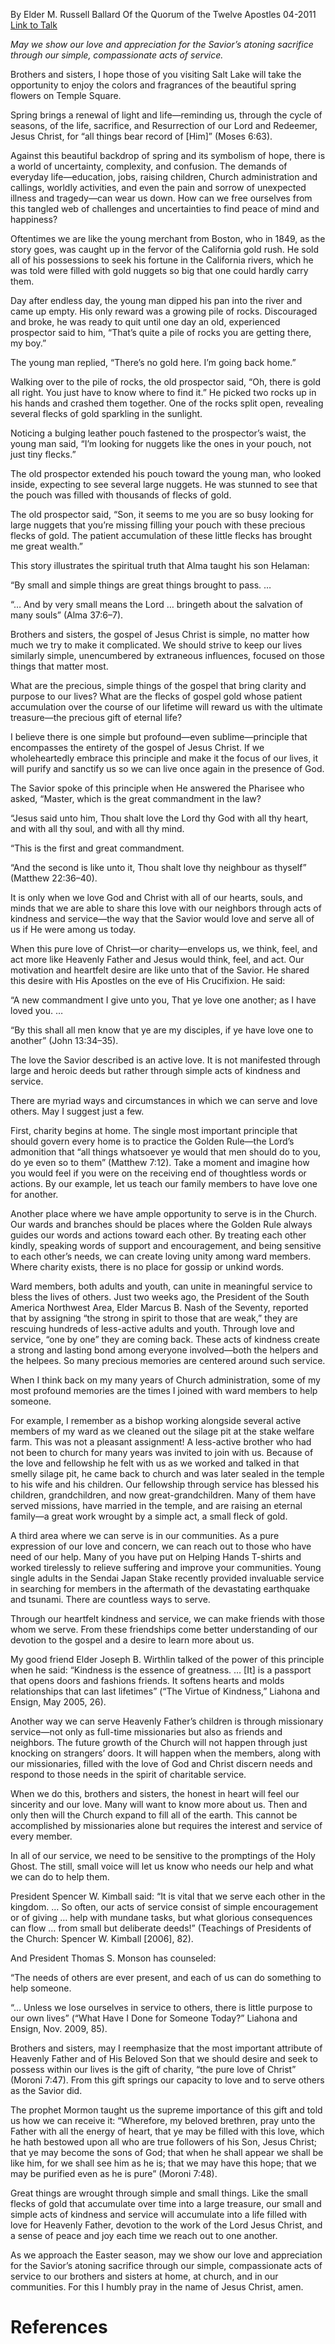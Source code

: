By Elder M. Russell Ballard
Of the Quorum of the Twelve Apostles
04-2011
[Link to Talk](https://www.churchofjesuschrist.org/study/general-conference/2011/04/finding-joy-through-loving-service?lang=eng)

_May we show our love and appreciation for the Savior’s atoning sacrifice through our simple, compassionate acts of service._

Brothers and sisters, I hope those of you visiting Salt Lake will take the opportunity to enjoy the colors and fragrances of the beautiful spring flowers on Temple Square.

Spring brings a renewal of light and life—reminding us, through the cycle of seasons, of the life, sacrifice, and Resurrection of our Lord and Redeemer, Jesus Christ, for “all things bear record of [Him]” (Moses 6:63).

Against this beautiful backdrop of spring and its symbolism of hope, there is a world of uncertainty, complexity, and confusion. The demands of everyday life—education, jobs, raising children, Church administration and callings, worldly activities, and even the pain and sorrow of unexpected illness and tragedy—can wear us down. How can we free ourselves from this tangled web of challenges and uncertainties to find peace of mind and happiness?

Oftentimes we are like the young merchant from Boston, who in 1849, as the story goes, was caught up in the fervor of the California gold rush. He sold all of his possessions to seek his fortune in the California rivers, which he was told were filled with gold nuggets so big that one could hardly carry them.

Day after endless day, the young man dipped his pan into the river and came up empty. His only reward was a growing pile of rocks. Discouraged and broke, he was ready to quit until one day an old, experienced prospector said to him, “That’s quite a pile of rocks you are getting there, my boy.”

The young man replied, “There’s no gold here. I’m going back home.”

Walking over to the pile of rocks, the old prospector said, “Oh, there is gold all right. You just have to know where to find it.” He picked two rocks up in his hands and crashed them together. One of the rocks split open, revealing several flecks of gold sparkling in the sunlight.

Noticing a bulging leather pouch fastened to the prospector’s waist, the young man said, “I’m looking for nuggets like the ones in your pouch, not just tiny flecks.”

The old prospector extended his pouch toward the young man, who looked inside, expecting to see several large nuggets. He was stunned to see that the pouch was filled with thousands of flecks of gold.

The old prospector said, “Son, it seems to me you are so busy looking for large nuggets that you’re missing filling your pouch with these precious flecks of gold. The patient accumulation of these little flecks has brought me great wealth.”

This story illustrates the spiritual truth that Alma taught his son Helaman:

“By small and simple things are great things brought to pass. …

“… And by very small means the Lord … bringeth about the salvation of many souls” (Alma 37:6–7).

Brothers and sisters, the gospel of Jesus Christ is simple, no matter how much we try to make it complicated. We should strive to keep our lives similarly simple, unencumbered by extraneous influences, focused on those things that matter most.

What are the precious, simple things of the gospel that bring clarity and purpose to our lives? What are the flecks of gospel gold whose patient accumulation over the course of our lifetime will reward us with the ultimate treasure—the precious gift of eternal life?

I believe there is one simple but profound—even sublime—principle that encompasses the entirety of the gospel of Jesus Christ. If we wholeheartedly embrace this principle and make it the focus of our lives, it will purify and sanctify us so we can live once again in the presence of God.

The Savior spoke of this principle when He answered the Pharisee who asked, “Master, which is the great commandment in the law?

“Jesus said unto him, Thou shalt love the Lord thy God with all thy heart, and with all thy soul, and with all thy mind.

“This is the first and great commandment.



“And the second is like unto it, Thou shalt love thy neighbour as thyself” (Matthew 22:36–40).

It is only when we love God and Christ with all of our hearts, souls, and minds that we are able to share this love with our neighbors through acts of kindness and service—the way that the Savior would love and serve all of us if He were among us today.

When this pure love of Christ—or charity—envelops us, we think, feel, and act more like Heavenly Father and Jesus would think, feel, and act. Our motivation and heartfelt desire are like unto that of the Savior. He shared this desire with His Apostles on the eve of His Crucifixion. He said:

“A new commandment I give unto you, That ye love one another; as I have loved you. …

“By this shall all men know that ye are my disciples, if ye have love one to another” (John 13:34–35).

The love the Savior described is an active love. It is not manifested through large and heroic deeds but rather through simple acts of kindness and service.

There are myriad ways and circumstances in which we can serve and love others. May I suggest just a few.

First, charity begins at home. The single most important principle that should govern every home is to practice the Golden Rule—the Lord’s admonition that “all things whatsoever ye would that men should do to you, do ye even so to them” (Matthew 7:12). Take a moment and imagine how you would feel if you were on the receiving end of thoughtless words or actions. By our example, let us teach our family members to have love one for another.

Another place where we have ample opportunity to serve is in the Church. Our wards and branches should be places where the Golden Rule always guides our words and actions toward each other. By treating each other kindly, speaking words of support and encouragement, and being sensitive to each other’s needs, we can create loving unity among ward members. Where charity exists, there is no place for gossip or unkind words.

Ward members, both adults and youth, can unite in meaningful service to bless the lives of others. Just two weeks ago, the President of the South America Northwest Area, Elder Marcus B. Nash of the Seventy, reported that by assigning “the strong in spirit to those that are weak,” they are rescuing hundreds of less-active adults and youth. Through love and service, “one by one” they are coming back. These acts of kindness create a strong and lasting bond among everyone involved—both the helpers and the helpees. So many precious memories are centered around such service.

When I think back on my many years of Church administration, some of my most profound memories are the times I joined with ward members to help someone.

For example, I remember as a bishop working alongside several active members of my ward as we cleaned out the silage pit at the stake welfare farm. This was not a pleasant assignment! A less-active brother who had not been to church for many years was invited to join with us. Because of the love and fellowship he felt with us as we worked and talked in that smelly silage pit, he came back to church and was later sealed in the temple to his wife and his children. Our fellowship through service has blessed his children, grandchildren, and now great-grandchildren. Many of them have served missions, have married in the temple, and are raising an eternal family—a great work wrought by a simple act, a small fleck of gold.

A third area where we can serve is in our communities. As a pure expression of our love and concern, we can reach out to those who have need of our help. Many of you have put on Helping Hands T-shirts and worked tirelessly to relieve suffering and improve your communities. Young single adults in the Sendai Japan Stake recently provided invaluable service in searching for members in the aftermath of the devastating earthquake and tsunami. There are countless ways to serve.

Through our heartfelt kindness and service, we can make friends with those whom we serve. From these friendships come better understanding of our devotion to the gospel and a desire to learn more about us.

My good friend Elder Joseph B. Wirthlin talked of the power of this principle when he said: “Kindness is the essence of greatness. … [It] is a passport that opens doors and fashions friends. It softens hearts and molds relationships that can last lifetimes” (“The Virtue of Kindness,” Liahona and Ensign, May 2005, 26).

Another way we can serve Heavenly Father’s children is through missionary service—not only as full-time missionaries but also as friends and neighbors. The future growth of the Church will not happen through just knocking on strangers’ doors. It will happen when the members, along with our missionaries, filled with the love of God and Christ discern needs and respond to those needs in the spirit of charitable service.

When we do this, brothers and sisters, the honest in heart will feel our sincerity and our love. Many will want to know more about us. Then and only then will the Church expand to fill all of the earth. This cannot be accomplished by missionaries alone but requires the interest and service of every member.

In all of our service, we need to be sensitive to the promptings of the Holy Ghost. The still, small voice will let us know who needs our help and what we can do to help them.

President Spencer W. Kimball said: “It is vital that we serve each other in the kingdom. … So often, our acts of service consist of simple encouragement or of giving … help with mundane tasks, but what glorious consequences can flow … from small but deliberate deeds!” (Teachings of Presidents of the Church: Spencer W. Kimball [2006], 82).

And President Thomas S. Monson has counseled:

“The needs of others are ever present, and each of us can do something to help someone.



“… Unless we lose ourselves in service to others, there is little purpose to our own lives” (“What Have I Done for Someone Today?” Liahona and Ensign, Nov. 2009, 85).

Brothers and sisters, may I reemphasize that the most important attribute of Heavenly Father and of His Beloved Son that we should desire and seek to possess within our lives is the gift of charity, “the pure love of Christ” (Moroni 7:47). From this gift springs our capacity to love and to serve others as the Savior did.

The prophet Mormon taught us the supreme importance of this gift and told us how we can receive it: “Wherefore, my beloved brethren, pray unto the Father with all the energy of heart, that ye may be filled with this love, which he hath bestowed upon all who are true followers of his Son, Jesus Christ; that ye may become the sons of God; that when he shall appear we shall be like him, for we shall see him as he is; that we may have this hope; that we may be purified even as he is pure” (Moroni 7:48).

Great things are wrought through simple and small things. Like the small flecks of gold that accumulate over time into a large treasure, our small and simple acts of kindness and service will accumulate into a life filled with love for Heavenly Father, devotion to the work of the Lord Jesus Christ, and a sense of peace and joy each time we reach out to one another.

As we approach the Easter season, may we show our love and appreciation for the Savior’s atoning sacrifice through our simple, compassionate acts of service to our brothers and sisters at home, at church, and in our communities. For this I humbly pray in the name of Jesus Christ, amen.

# References
